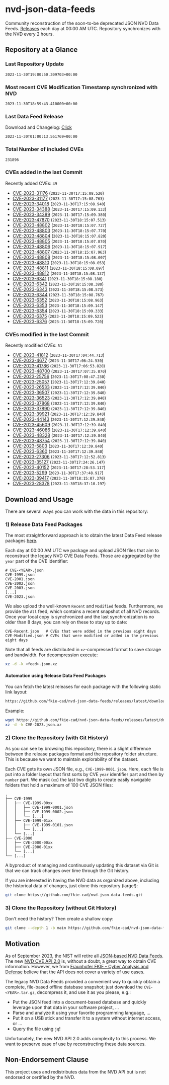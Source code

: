 # nvd-json-data-feeds

Community reconstruction of the soon-to-be deprecated JSON NVD Data Feeds. 
[Releases](https://github.com/fkie-cad/nvd-json-data-feeds/releases/latest) each day at 00:00 AM UTC.
Repository synchronizes with the NVD every 2 hours.

## Repository at a Glance

### Last Repository Update

```plain
2023-11-30T19:00:50.309703+00:00
```

### Most recent CVE Modification Timestamp synchronized with NVD

```plain
2023-11-30T18:59:43.410000+00:00
```

### Last Data Feed Release

Download and Changelog: [Click](https://github.com/fkie-cad/nvd-json-data-feeds/releases/latest)

```plain
2023-11-30T01:00:13.561769+00:00
```

### Total Number of included CVEs

```plain
231896
```

### CVEs added in the last Commit

Recently added CVEs: `49`

* [CVE-2023-31176](CVE-2023/CVE-2023-311xx/CVE-2023-31176.json) (`2023-11-30T17:15:08.520`)
* [CVE-2023-31177](CVE-2023/CVE-2023-311xx/CVE-2023-31177.json) (`2023-11-30T17:15:08.763`)
* [CVE-2023-34018](CVE-2023/CVE-2023-340xx/CVE-2023-34018.json) (`2023-11-30T17:15:08.940`)
* [CVE-2023-34388](CVE-2023/CVE-2023-343xx/CVE-2023-34388.json) (`2023-11-30T17:15:09.133`)
* [CVE-2023-34389](CVE-2023/CVE-2023-343xx/CVE-2023-34389.json) (`2023-11-30T17:15:09.380`)
* [CVE-2023-47870](CVE-2023/CVE-2023-478xx/CVE-2023-47870.json) (`2023-11-30T18:15:07.513`)
* [CVE-2023-48802](CVE-2023/CVE-2023-488xx/CVE-2023-48802.json) (`2023-11-30T18:15:07.727`)
* [CVE-2023-48803](CVE-2023/CVE-2023-488xx/CVE-2023-48803.json) (`2023-11-30T18:15:07.770`)
* [CVE-2023-48804](CVE-2023/CVE-2023-488xx/CVE-2023-48804.json) (`2023-11-30T18:15:07.820`)
* [CVE-2023-48805](CVE-2023/CVE-2023-488xx/CVE-2023-48805.json) (`2023-11-30T18:15:07.870`)
* [CVE-2023-48806](CVE-2023/CVE-2023-488xx/CVE-2023-48806.json) (`2023-11-30T18:15:07.917`)
* [CVE-2023-48807](CVE-2023/CVE-2023-488xx/CVE-2023-48807.json) (`2023-11-30T18:15:07.963`)
* [CVE-2023-48808](CVE-2023/CVE-2023-488xx/CVE-2023-48808.json) (`2023-11-30T18:15:08.007`)
* [CVE-2023-48810](CVE-2023/CVE-2023-488xx/CVE-2023-48810.json) (`2023-11-30T18:15:08.053`)
* [CVE-2023-48811](CVE-2023/CVE-2023-488xx/CVE-2023-48811.json) (`2023-11-30T18:15:08.097`)
* [CVE-2023-48812](CVE-2023/CVE-2023-488xx/CVE-2023-48812.json) (`2023-11-30T18:15:08.137`)
* [CVE-2023-6341](CVE-2023/CVE-2023-63xx/CVE-2023-6341.json) (`2023-11-30T18:15:08.180`)
* [CVE-2023-6342](CVE-2023/CVE-2023-63xx/CVE-2023-6342.json) (`2023-11-30T18:15:08.380`)
* [CVE-2023-6343](CVE-2023/CVE-2023-63xx/CVE-2023-6343.json) (`2023-11-30T18:15:08.573`)
* [CVE-2023-6344](CVE-2023/CVE-2023-63xx/CVE-2023-6344.json) (`2023-11-30T18:15:08.767`)
* [CVE-2023-6352](CVE-2023/CVE-2023-63xx/CVE-2023-6352.json) (`2023-11-30T18:15:08.963`)
* [CVE-2023-6353](CVE-2023/CVE-2023-63xx/CVE-2023-6353.json) (`2023-11-30T18:15:09.147`)
* [CVE-2023-6354](CVE-2023/CVE-2023-63xx/CVE-2023-6354.json) (`2023-11-30T18:15:09.333`)
* [CVE-2023-6375](CVE-2023/CVE-2023-63xx/CVE-2023-6375.json) (`2023-11-30T18:15:09.523`)
* [CVE-2023-6376](CVE-2023/CVE-2023-63xx/CVE-2023-6376.json) (`2023-11-30T18:15:09.720`)


### CVEs modified in the last Commit

Recently modified CVEs: `51`

* [CVE-2023-41812](CVE-2023/CVE-2023-418xx/CVE-2023-41812.json) (`2023-11-30T17:04:44.713`)
* [CVE-2023-4677](CVE-2023/CVE-2023-46xx/CVE-2023-4677.json) (`2023-11-30T17:06:24.530`)
* [CVE-2023-41786](CVE-2023/CVE-2023-417xx/CVE-2023-41786.json) (`2023-11-30T17:06:53.820`)
* [CVE-2023-48700](CVE-2023/CVE-2023-487xx/CVE-2023-48700.json) (`2023-11-30T17:07:35.870`)
* [CVE-2023-25756](CVE-2023/CVE-2023-257xx/CVE-2023-25756.json) (`2023-11-30T17:08:47.230`)
* [CVE-2023-25057](CVE-2023/CVE-2023-250xx/CVE-2023-25057.json) (`2023-11-30T17:12:39.840`)
* [CVE-2023-26533](CVE-2023/CVE-2023-265xx/CVE-2023-26533.json) (`2023-11-30T17:12:39.840`)
* [CVE-2023-36507](CVE-2023/CVE-2023-365xx/CVE-2023-36507.json) (`2023-11-30T17:12:39.840`)
* [CVE-2023-36523](CVE-2023/CVE-2023-365xx/CVE-2023-36523.json) (`2023-11-30T17:12:39.840`)
* [CVE-2023-37868](CVE-2023/CVE-2023-378xx/CVE-2023-37868.json) (`2023-11-30T17:12:39.840`)
* [CVE-2023-37890](CVE-2023/CVE-2023-378xx/CVE-2023-37890.json) (`2023-11-30T17:12:39.840`)
* [CVE-2023-39921](CVE-2023/CVE-2023-399xx/CVE-2023-39921.json) (`2023-11-30T17:12:39.840`)
* [CVE-2023-44143](CVE-2023/CVE-2023-441xx/CVE-2023-44143.json) (`2023-11-30T17:12:39.840`)
* [CVE-2023-45609](CVE-2023/CVE-2023-456xx/CVE-2023-45609.json) (`2023-11-30T17:12:39.840`)
* [CVE-2023-46086](CVE-2023/CVE-2023-460xx/CVE-2023-46086.json) (`2023-11-30T17:12:39.840`)
* [CVE-2023-48328](CVE-2023/CVE-2023-483xx/CVE-2023-48328.json) (`2023-11-30T17:12:39.840`)
* [CVE-2023-48754](CVE-2023/CVE-2023-487xx/CVE-2023-48754.json) (`2023-11-30T17:12:39.840`)
* [CVE-2023-5803](CVE-2023/CVE-2023-58xx/CVE-2023-5803.json) (`2023-11-30T17:12:39.840`)
* [CVE-2023-6360](CVE-2023/CVE-2023-63xx/CVE-2023-6360.json) (`2023-11-30T17:12:39.840`)
* [CVE-2023-27306](CVE-2023/CVE-2023-273xx/CVE-2023-27306.json) (`2023-11-30T17:12:52.813`)
* [CVE-2023-35127](CVE-2023/CVE-2023-351xx/CVE-2023-35127.json) (`2023-11-30T17:24:26.147`)
* [CVE-2023-40152](CVE-2023/CVE-2023-401xx/CVE-2023-40152.json) (`2023-11-30T17:28:53.117`)
* [CVE-2023-5299](CVE-2023/CVE-2023-52xx/CVE-2023-5299.json) (`2023-11-30T17:37:48.917`)
* [CVE-2023-39417](CVE-2023/CVE-2023-394xx/CVE-2023-39417.json) (`2023-11-30T18:15:07.370`)
* [CVE-2023-28378](CVE-2023/CVE-2023-283xx/CVE-2023-28378.json) (`2023-11-30T18:37:10.197`)


## Download and Usage

There are several ways you can work with the data in this repository:

### 1) Release Data Feed Packages

The most straightforward approach is to obtain the latest Data Feed release packages [here](https://github.com/fkie-cad/nvd-json-data-feeds/releases/latest).

Each day at 00:00 AM UTC we package and upload JSON files that aim to reconstruct the legacy NVD CVE Data Feeds.
Those are aggregated by the `year` part of the CVE identifier:

```
# CVE-<YEAR>.json
CVE-1999.json
CVE-2001.json
CVE-2002.json
CVE-2003.json
[...]
CVE-2023.json
```

We also upload the well-known `Recent` and `Modified` feeds.
Furthermore, we provide the `All` feed, which contains a recent snapshot of all NVD records.
Once your local copy is synchronized and the last synchronization is no older than 8 days, you can rely on these to stay up to date:

```plain
CVE-Recent.json   # CVEs that were added in the previous eight days
CVE-Modified.json # CVEs that were modified or added in the previous eight days
```

Note that all feeds are distributed in `xz`-compressed format to save storage and bandwidth.
For decompression execute:

```sh
xz -d -k <feed>.json.xz
```


#### Automation using Release Data Feed Packages

You can fetch the latest releases for each package with the following static link layout:

```sh
https://github.com/fkie-cad/nvd-json-data-feeds/releases/latest/download/CVE-<YEAR>.json.xz
```

Example:

```sh
wget https://github.com/fkie-cad/nvd-json-data-feeds/releases/latest/download/CVE-2023.json.xz
xz -d -k CVE-2023.json.xz
```

### 2) Clone the Repository (with Git History)

As you can see by browsing this repository, there is a slight difference between the release packages format and the repository folder structure.
This is because we want to maintain explorability of the dataset.

Each CVE gets its own JSON file, e.g., `CVE-1999-0001.json`.
Here, each file is put into a folder layout that first sorts by CVE `year` identifier part and then by `number` part.
We mask (`xx`) the last two digits to create easily navigable folders that hold a maximum of 100 CVE JSON files:

```plain
.
├── CVE-1999
│   ├── CVE-1999-00xx
│   │   ├── CVE-1999-0001.json
│   │   ├── CVE-1999-0002.json
│   │   └── [...]
│   ├── CVE-1999-01xx
│   │   ├── CVE-1999-0101.json
│   │   └── [...]
│   └── [...]
├── CVE-2000
│   ├── CVE-2000-00xx
│   ├── CVE-2000-01xx
│   └── [...]
└── [...]
```

A byproduct of managing and continuously updating this dataset via Git is that we can track changes over time through the Git history.

If you are interested in having the NVD data as organized above, including the historical data of changes, just clone this repository (large!):

```sh
git clone https://github.com/fkie-cad/nvd-json-data-feeds.git
```

### 3) Clone the Repository (without Git History)

Don't need the history? Then create a shallow copy:

```sh
git clone --depth 1 -b main https://github.com/fkie-cad/nvd-json-data-feeds.git
```

## Motivation

As of September 2023, the NIST will retire all [JSON-based NVD Data Feeds](https://nvd.nist.gov/vuln/data-feeds#divRetirementBanner-1).
The new [NVD CVE API 2.0](https://nvd.nist.gov/developers/vulnerabilities) is, without a doubt, a great way to obtain CVE information.
However, we from [Fraunhofer FKIE - Cyber Analysis and Defense](https://www.fkie.fraunhofer.de/en/departments/cad.html) believe that the API does not cover a variety of use cases.

The legacy NVD Data Feeds provided a convenient way to quickly obtain a complete, file-based offline database snapshot; just download the `CVE-<YEAR>.tar.gz`, decompress it, and use it as you please, e.g.:

* Put the JSON feed into a document-based database and quickly leverage upon that data in your software project, ...
* Parse and analyze it using your favorite programming language, ...
* Put it on a USB stick and transfer it to a system without internet access, or ...
* Query the file using `jq`!

Unfortunately, the new NVD API 2.0 adds complexity to this process.
We want to preserve ease of use by reconstructing these data sources.

## Non-Endorsement Clause

This project uses and redistributes data from the NVD API but is not endorsed or certified by the NVD.